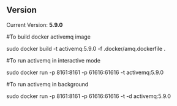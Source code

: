 ## Version

Current Version: **5.9.0**

#To build docker activemq image

sudo docker build -t activemq:5.9.0 -f .docker/amq.dockerfile .

#To run activemq in interactive mode

sudo docker run -p 8161:8161 -p 61616:61616 -t activemq:5.9.0

#To run activemq in background

sudo docker run -p 8161:8161 -p 61616:61616 -t -d activemq:5.9.0

